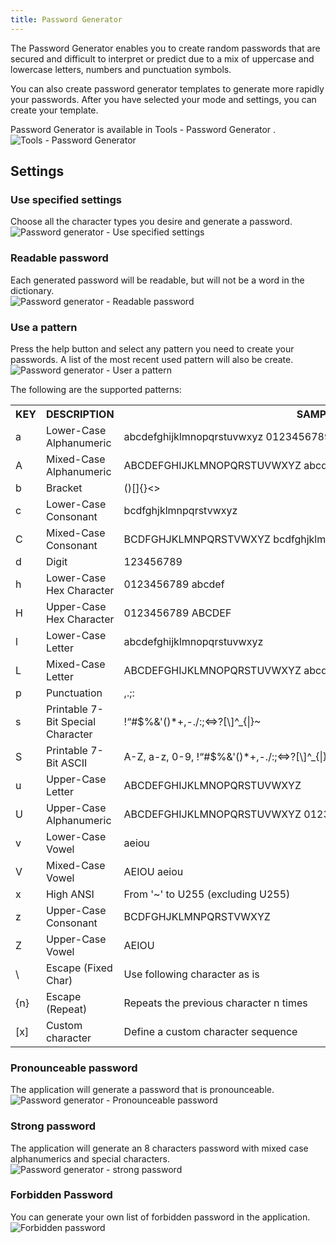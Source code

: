 ```yaml
---
title: Password Generator
---
```

The Password Generator enables you to create random passwords that are secured and difficult to interpret or predict due to a mix of uppercase and lowercase letters, numbers and punctuation symbols.  

You can also create password generator templates to generate more rapidly your passwords. After you have selected your mode and settings, you can create your template.  

Password Generator is available in Tools - Password Generator .  
![Tools - Password Generator](/img/en/rdm/mac/clip10459.png) 

## Settings 

### Use specified settings 

Choose all the character types you desire and generate a password.  
![Password generator - Use specified settings](/img/en/rdm/mac/clip10035.png) 

### Readable password 

Each generated password will be readable, but will not be a word in the dictionary.  
![Password generator - Readable password](/img/en/rdm/mac/clip10036.png) 

### Use a pattern 

Press the help button and select any pattern you need to create your passwords. A list of the most recent used pattern will also be create.  
![Password generator - User a pattern](/img/en/rdm/mac/clip10037.png) 

The following are the supported patterns: 

<table>
	<tr>
		<th>
KEY 
		</th>
		<th>
DESCRIPTION 
		</th>
		<th>
SAMPLE 
		</th>
	</tr>
	<tr>
		<td>
a 
		</td>
		<td>
Lower-Case Alphanumeric 
		</td>
		<td>
abcdefghijklmnopqrstuvwxyz 0123456789 
		</td>
	</tr>
	<tr>
		<td>
A 
		</td>
		<td>
Mixed-Case Alphanumeric 
		</td>
		<td>
ABCDEFGHIJKLMNOPQRSTUVWXYZ abcdefghijklmnopqrstuvwxyz 0123456789 
		</td>
	</tr>
	<tr>
		<td>
b 
		</td>
		<td>
Bracket 
		</td>
		<td>
()[]{}<> 
		</td>
	</tr>
	<tr>
		<td>
c 
		</td>
		<td>
Lower-Case Consonant 
		</td>
		<td>
bcdfghjklmnpqrstvwxyz 
		</td>
	</tr>
	<tr>
		<td>
C 
		</td>
		<td>
Mixed-Case Consonant 
		</td>
		<td>
BCDFGHJKLMNPQRSTVWXYZ bcdfghjklmnpqrstvwxyz 
		</td>
	</tr>
	<tr>
		<td>
d 
		</td>
		<td>
Digit 
		</td>
		<td>
123456789 
		</td>
	</tr>
	<tr>
		<td>
h 
		</td>
		<td>
Lower-Case Hex Character 
		</td>
		<td>
0123456789 abcdef 
		</td>
	</tr>
	<tr>
		<td>
H 
		</td>
		<td>
Upper-Case Hex Character 
		</td>
		<td>
0123456789 ABCDEF 
		</td>
	</tr>
	<tr>
		<td>
l 
		</td>
		<td>
Lower-Case Letter 
		</td>
		<td>
abcdefghijklmnopqrstuvwxyz 
		</td>
	</tr>
	<tr>
		<td>
L 
		</td>
		<td>
Mixed-Case Letter 
		</td>
		<td>
ABCDEFGHIJKLMNOPQRSTUVWXYZ abcdefghijklmnopqrstuvwxyz 
		</td>
	</tr>
	<tr>
		<td>
p 
		</td>
		<td>
Punctuation 
		</td>
		<td>
,.;: 
		</td>
	</tr>
	<tr>
		<td>
s 
		</td>
		<td>
Printable 7-Bit Special Character 
		</td>
		<td>
!“#$%&'()*+,-./:;<=>?[\]^_{|}~ 
		</td>
	</tr>
	<tr>
		<td>
S 
		</td>
		<td>
Printable 7-Bit ASCII 
		</td>
		<td>
A-Z, a-z, 0-9, !“#$%&'()*+,-./:;<=>?[\]^_{|}~ 
		</td>
	</tr>
	<tr>
		<td>
u 
		</td>
		<td>
Upper-Case Letter 
		</td>
		<td>
ABCDEFGHIJKLMNOPQRSTUVWXYZ 
		</td>
	</tr>
	<tr>
		<td>
U 
		</td>
		<td>
Upper-Case Alphanumeric 
		</td>
		<td>
ABCDEFGHIJKLMNOPQRSTUVWXYZ 0123456789 
		</td>
	</tr>
	<tr>
		<td>
v 
		</td>
		<td>
Lower-Case Vowel 
		</td>
		<td>
aeiou 
		</td>
	</tr>
	<tr>
		<td>
V 
		</td>
		<td>
Mixed-Case Vowel 
		</td>
		<td>
AEIOU aeiou 
		</td>
	</tr>
	<tr>
		<td>
x 
		</td>
		<td>
High ANSI 
		</td>
		<td>
From '~' to U255 (excluding U255) 
		</td>
	</tr>
	<tr>
		<td>
z 
		</td>
		<td>
Upper-Case Consonant 
		</td>
		<td>
BCDFGHJKLMNPQRSTVWXYZ 
		</td>
	</tr>
	<tr>
		<td>
Z 
		</td>
		<td>
Upper-Case Vowel 
		</td>
		<td>
AEIOU 
		</td>
	</tr>
	<tr>
		<td>
\ 
		</td>
		<td>
Escape (Fixed Char) 
		</td>
		<td>
Use following character as is 
		</td>
	</tr>
	<tr>
		<td>
{n} 
		</td>
		<td>
Escape (Repeat) 
		</td>
		<td>
Repeats the previous character n times 
		</td>
	</tr>
	<tr>
		<td>
[x] 
		</td>
		<td>
Custom character 
		</td>
		<td>
Define a custom character sequence 
		</td>
	</tr>
</table>

### Pronounceable password 

The application will generate a password that is pronounceable.  
![Password generator - Pronounceable password](/img/en/rdm/mac/clip10046.png) 

### Strong password 

The application will generate an 8 characters password with mixed case alphanumerics and special characters.  
![Password generator - strong password](/img/en/rdm/mac/clip10047.png) 

### Forbidden Password 

You can generate your own list of forbidden password in the application.  
![Forbidden password](/img/en/rdm/mac/clip10051.png) 

